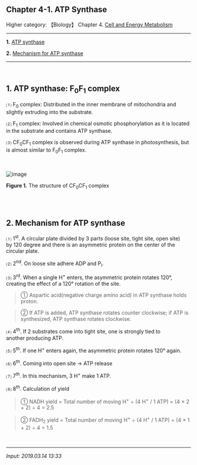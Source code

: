 ## **Chapter 4-1. ATP Synthase**

Higher category: 【Biology】 Chapter 4. [Cell and Energy Metabolism](https://jb243.github.io/pages/70) 

---

**1.** [ATP synthase](#1-atp-synthasef0f1complex)

**2.** [Mechanism for ATP synthase](#2-mechanism-for-atp-synthase)

---

<br>

## **1\. ATP synthase: F<sub>0</sub>F<sub>1</sub>** **complex**

⑴ F<sub>0</sub> complex: Distributed in the inner membrane of mitochondria and slightly extruding into the substrate.

⑵ F<sub>1</sub> complex: Involved in chemical osmotic phosphorylation as it is located in the substrate and contains ATP synthase.

⑶ CF<sub>0</sub>CF<sub>1</sub> complex is observed during ATP synthase in photosynthesis, but is almost similar to F<sub>0</sub>F<sub>1</sub> complex.

<br>

![image](https://github.com/user-attachments/assets/fb205098-8276-4c1e-8d56-aa8f01cf438b)

**Figure 1.** The structure of CF<sub>0</sub>CF<sub>1</sub> complex

<br>

<br>

## **2\. Mechanism for ATP synthase**

⑴ 1<sup>st</sup>. A circular plate divided by 3 parts (loose site, tight site, open site) by 120 degree and there is an asymmetric protein on the center of the circular plate. 

⑵ 2<sup>nd</sup>. On loose site adhere ADP and P<sub>i</sub>.

⑶ 3<sup>rd</sup>. When a single H<sup>+</sup> enters, the asymmetric protein rotates 120°, creating the effect of a 120° rotation of the site.

> ① Aspartic acid(negative charge amino acid) in ATP synthase holds proton.

> ② If ATP is added, ATP synthase rotates counter clockwise; if ATP is synthesized, ATP synthase rotates clockwise.

⑷ 4<sup>th</sup>. If 2 substrates come into tight site, one is strongly tied to another producing ATP.

⑸ 5<sup>th</sup>. If one H<sup>+</sup> enters again, the asymmetric protein rotates 120° again.

⑹ 6<sup>th</sup>. Coming into open site → ATP release

⑺ 7<sup>th</sup>. In this mechanism, 3 H<sup>+</sup> make 1 ATP. 

⑻ 8<sup>th</sup>. Calculation of yield

> ① NADH yield = Total number of moving H<sup>+</sup> ÷ (4 H<sup>+</sup> / 1 ATP) = (4 × 2 + 2) ÷ 4 = 2.5

> ② FADH<sub>2</sub> yield = Total number of moving H<sup>+</sup> ÷ (4 H<sup>+</sup> / 1 ATP) = (4 × 1 + 2) ÷ 4 = 1.5

<br>

---

*Input: 2019.03.14 13:33*
